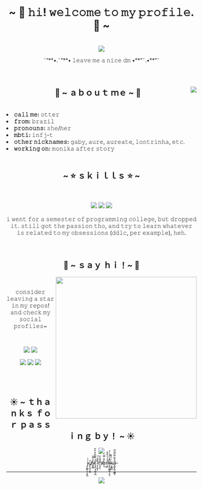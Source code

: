 <body>
<h1 align="center">~ 🌻 𝚑𝚒! 𝚠𝚎𝚕𝚌𝚘𝚖𝚎 𝚝𝚘 𝚖𝚢 𝚙𝚛𝚘𝚏𝚒𝚕𝚎. 🌻 ~</h1>
<br>
<div align="center">
  <a href="https://discordapp.com/users/190511633636917248" >
   <img src="https://lanyard.cnrad.dev/api/190511633636917248"
        />
  </a>
  <br>
  <p>˜”*°•.˜”*°• 𝚕𝚎𝚊𝚟𝚎 𝚖𝚎 𝚊 𝚗𝚒𝚌𝚎 𝚍𝚖 •°*”˜.•°*”˜</p>
</div>
 <br>
<div>
<img src="https://steamuserimages-a.akamaihd.net/ugc/920297026158562759/FFEA389EB65A987763AC095E0F81BB747176E209/?imw=5000&imh=5000&ima=fit&impolicy=Letterbox&imcolor=%23000000&letterbox=false" align="right">
 <h2 align="center"> 🦦 ~ ａｂｏｕｔ ｍｅ ~ 🦦 </h2><br>
<li>
<b>𝚌𝚊𝚕𝚕 𝚖𝚎:</b> 𝚘𝚝𝚝𝚎𝚛
</li>
<li>
<b>𝚏𝚛𝚘𝚖:</b> 𝚋𝚛𝚊𝚣𝚒𝚕
</li>
<li>
<b>𝚙𝚛𝚘𝚗𝚘𝚞𝚗𝚜:</b> 𝚜𝚑𝚎/𝚑𝚎𝚛
</li>
<li>
<b>𝚖𝚋𝚝𝚒:</b> 𝚒𝚗𝚏𝚓-𝚝
</li>
<li>
<b>𝚘𝚝𝚑𝚎𝚛 𝚗𝚒𝚌𝚔𝚗𝚊𝚖𝚎𝚜:</b> 𝚐𝚊𝚋𝚢, 𝚊𝚞𝚛𝚎, 𝚊𝚞𝚛𝚎𝚊𝚝𝚎, 𝚕𝚘𝚗𝚝𝚛𝚒𝚗𝚑𝚊, 𝚎𝚝𝚌.
</li>
<li>
<b>𝚠𝚘𝚛𝚔𝚒𝚗𝚐 𝚘𝚗:</b> 𝚖𝚘𝚗𝚒𝚔𝚊 𝚊𝚏𝚝𝚎𝚛 𝚜𝚝𝚘𝚛𝚢
</li>
<br>
</div>
<div>
<h2 align="center">            ~ ⭐ ｓｋｉｌｌｓ ⭐ ~</h2><br>
<p>
</div>
<div>
<p align="center"><img src="https://img.shields.io/badge/python-3670A0?style=for-the-badge&logo=python&logoColor=ffdd54"/> <img src="https://img.shields.io/badge/github-%23121011.svg?style=for-the-badge&logo=github&logoColor=white"/> <img src="https://img.shields.io/badge/Atom-%2366595C.svg?style=for-the-badge&logo=atom&logoColor=white"/><br><br>
𝚒 𝚠𝚎𝚗𝚝 𝚏𝚘𝚛 𝚊 𝚜𝚎𝚖𝚎𝚜𝚝𝚎𝚛 𝚘𝚏 𝚙𝚛𝚘𝚐𝚛𝚊𝚖𝚖𝚒𝚗𝚐 𝚌𝚘𝚕𝚕𝚎𝚐𝚎, 𝚋𝚞𝚝 𝚍𝚛𝚘𝚙𝚙𝚎𝚍 𝚒𝚝. 𝚜𝚝𝚒𝚕𝚕 𝚐𝚘𝚝 𝚝𝚑𝚎 𝚙𝚊𝚜𝚜𝚒𝚘𝚗 𝚝𝚑𝚘, 𝚊𝚗𝚍 𝚝𝚛𝚢 𝚝𝚘 𝚕𝚎𝚊𝚛𝚗 𝚠𝚑𝚊𝚝𝚎𝚟𝚎𝚛 𝚒𝚜 𝚛𝚎𝚕𝚊𝚝𝚎𝚍 𝚝𝚘 𝚖𝚢 𝚘𝚋𝚜𝚎𝚜𝚜𝚒𝚘𝚗𝚜 (𝚍𝚍𝚕𝚌, 𝚙𝚎𝚛 𝚎𝚡𝚊𝚖𝚙𝚕𝚎), 𝚑𝚎𝚑.
</p>
<br>
<h2 align="center">           🎇 ~ ｓａｙ ｈｉ！~ 🎇</h2>
<img src="https://i.redd.it/daixsm5419711.jpg" align="right" width="373.5px">
<br>
<p align="center">𝚌𝚘𝚗𝚜𝚒𝚍𝚎𝚛 𝚕𝚎𝚊𝚟𝚒𝚗𝚐 𝚊 𝚜𝚝𝚊𝚛 𝚒𝚗 𝚖𝚢 𝚛𝚎𝚙𝚘𝚜!<br>
𝚊𝚗𝚍 𝚌𝚑𝚎𝚌𝚔 𝚖𝚢 𝚜𝚘𝚌𝚒𝚊𝚕 𝚙𝚛𝚘𝚏𝚒𝚕𝚎𝚜~</p><br>
<p align="center"><a href="https://open.spotify.com/user/aureate." target="_blank"><img src="https://img.shields.io/badge/Spotify-1ED760?style=for-the-badge&logo=spotify&logoColor=white"/></a> <a href="https://discord.gg/suuz4CUWSp" target="_blank"><img src="https://img.shields.io/badge/%3Cwork corner%3E-%237289DA.svg?style=for-the-badge&logo=discord&logoColor=white"/></a></p> <p align="center"><a href="https://www.reddit.com/user/my-otter-self" target="_blank"><img src="https://img.shields.io/badge/Reddit-FF4500?style=for-the-badge&logo=reddit&logoColor=white"/></a> <a href="https://www.tiktok.com/@touchyourhearttwice" target="_blank"><img src="https://img.shields.io/badge/TikTok-%23000000.svg?style=for-the-badge&logo=TikTok&logoColor=white"/></a> <a href="mailto:iamaureate@gmail.com" target="_blank"><img src="https://img.shields.io/badge/Gmail-D14836?style=for-the-badge&logo=gmail&logoColor=white"/></a></p>
</div>
<br><br>
<div>
<h2 align="center">☀️ ~ ｔｈａｎｋｓ ｆｏｒ ｐａｓｓｉｎｇ ｂｙ！ ~ ☀️</h2>
<div align="center">
<img src="https://c.tenor.com/E8thhC52PLUAAAAC/monika-blushing.gif"><br>
<p align="center">j̴͎͈͇̩̤̖͙͓̺̉͑u̸̡̢͍̬̣͖̬̓͘ṡ̵̺̼͇̽̈͌͝ẗ̷͉͓̼͔̖̪̭̮̪́̇͊̀͋͒̈̽̃̕ ̴̨̛̖̰̱̝̐̃̄͑͠m̸̡̯̞̩̄̋͂̏o̷̩̓͋̿̑͜n̶̛̩͚̔̈́́̓̅̃̒̚i̷͓̭͎̺̳͖̜̙̭̣͛̀͗̋̉̀̍̑̚ķ̴͚͚̺͑̈́͐͊a̶͓̪̱̙̺͔̺̳̎͛͊̋̿̿̊͆͘ͅ</p>
</div>
<hr>
</div>
</div>
</body>
<p align="center"><img src="https://github-readme-stats.vercel.app/api?username=my-otter-self&show_icons=true&theme=dark&title_color=F8F1AE&icon_color=F8F1AE&border=F8F1AE"/></p>
